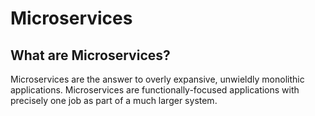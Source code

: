 # Microservices

## What are Microservices?

Microservices are the answer to overly expansive, unwieldly monolithic applications.  Microservices are functionally-focused applications with precisely one job as part of a much larger system.

